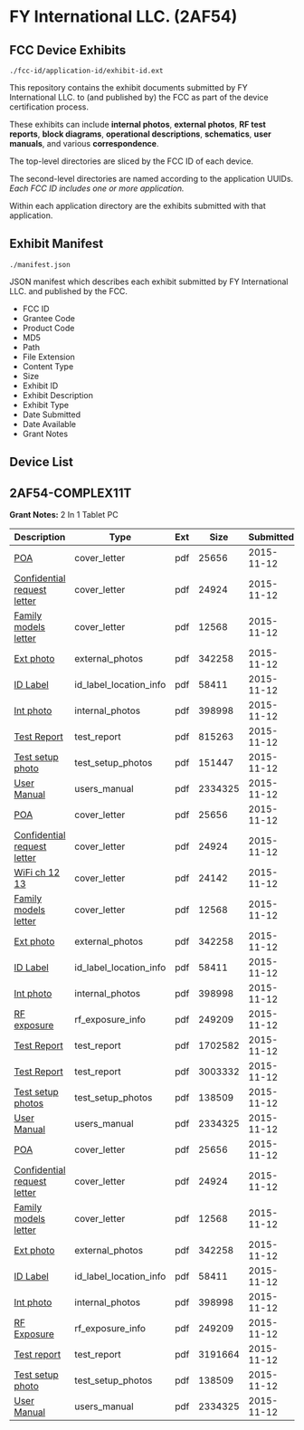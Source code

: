 # FY International LLC. (2AF54)
## FCC Device Exhibits

```
./fcc-id/application-id/exhibit-id.ext
```

This repository contains the exhibit documents submitted by FY International LLC. to (and published by) the FCC as part of the device certification process.

These exhibits can include **internal photos**, **external photos**, **RF test reports**, **block diagrams**, **operational descriptions**, **schematics**, **user manuals**, and various **correspondence**.

The top-level directories are sliced by the FCC ID of each device.

The second-level directories are named according to the application UUIDs. *Each FCC ID includes one or more application.*

Within each application directory are the exhibits submitted with that application. 

## Exhibit Manifest

```
./manifest.json
```

JSON manifest which describes each exhibit submitted by FY International LLC. and published by the FCC.

- FCC ID
- Grantee Code
- Product Code
- MD5
- Path
- File Extension
- Content Type
- Size
- Exhibit ID
- Exhibit Description
- Exhibit Type
- Date Submitted
- Date Available
- Grant Notes

## Device List
## 2AF54-COMPLEX11T
**Grant Notes:** 2 In 1 Tablet PC

| Description | Type | Ext | Size | Submitted | Available |
| ----------- | ---- | --- | ---- | --------- | --------- |
| [POA](2AF54-COMPLEX11T/85f2fbd19c71a7a00cba57b55c8745dd/2810243.pdf) | cover_letter | pdf | 25656 | 2015-11-12 | 2015-11-12 |
| [Confidential request letter](2AF54-COMPLEX11T/85f2fbd19c71a7a00cba57b55c8745dd/2810244.pdf) | cover_letter | pdf | 24924 | 2015-11-12 | 2015-11-12 |
| [Family models letter](2AF54-COMPLEX11T/85f2fbd19c71a7a00cba57b55c8745dd/2810245.pdf) | cover_letter | pdf | 12568 | 2015-11-12 | 2015-11-12 |
| [Ext photo](2AF54-COMPLEX11T/85f2fbd19c71a7a00cba57b55c8745dd/2810248.pdf) | external_photos | pdf | 342258 | 2015-11-12 | 2015-11-12 |
| [ID Label](2AF54-COMPLEX11T/85f2fbd19c71a7a00cba57b55c8745dd/2810250.pdf) | id_label_location_info | pdf | 58411 | 2015-11-12 | 2015-11-12 |
| [Int photo](2AF54-COMPLEX11T/85f2fbd19c71a7a00cba57b55c8745dd/2810249.pdf) | internal_photos | pdf | 398998 | 2015-11-12 | 2015-11-12 |
| [Test Report](2AF54-COMPLEX11T/85f2fbd19c71a7a00cba57b55c8745dd/2810246.pdf) | test_report | pdf | 815263 | 2015-11-12 | 2015-11-12 |
| [Test setup photo](2AF54-COMPLEX11T/85f2fbd19c71a7a00cba57b55c8745dd/2810247.pdf) | test_setup_photos | pdf | 151447 | 2015-11-12 | 2015-11-12 |
| [User Manual](2AF54-COMPLEX11T/85f2fbd19c71a7a00cba57b55c8745dd/2810251.pdf) | users_manual | pdf | 2334325 | 2015-11-12 | 2015-11-12 |
| [POA](2AF54-COMPLEX11T/d8924a93d6945e191f2af1c1a9e8d762/2810243.pdf) | cover_letter | pdf | 25656 | 2015-11-12 | 2015-11-12 |
| [Confidential request letter](2AF54-COMPLEX11T/d8924a93d6945e191f2af1c1a9e8d762/2810244.pdf) | cover_letter | pdf | 24924 | 2015-11-12 | 2015-11-12 |
| [WiFi ch 12 13](2AF54-COMPLEX11T/d8924a93d6945e191f2af1c1a9e8d762/2810257.pdf) | cover_letter | pdf | 24142 | 2015-11-12 | 2015-11-12 |
| [Family models letter](2AF54-COMPLEX11T/d8924a93d6945e191f2af1c1a9e8d762/2810245.pdf) | cover_letter | pdf | 12568 | 2015-11-12 | 2015-11-12 |
| [Ext photo](2AF54-COMPLEX11T/d8924a93d6945e191f2af1c1a9e8d762/2810248.pdf) | external_photos | pdf | 342258 | 2015-11-12 | 2015-11-12 |
| [ID Label](2AF54-COMPLEX11T/d8924a93d6945e191f2af1c1a9e8d762/2810250.pdf) | id_label_location_info | pdf | 58411 | 2015-11-12 | 2015-11-12 |
| [Int photo](2AF54-COMPLEX11T/d8924a93d6945e191f2af1c1a9e8d762/2810249.pdf) | internal_photos | pdf | 398998 | 2015-11-12 | 2015-11-12 |
| [RF exposure](2AF54-COMPLEX11T/d8924a93d6945e191f2af1c1a9e8d762/2810259.pdf) | rf_exposure_info | pdf | 249209 | 2015-11-12 | 2015-11-12 |
| [Test Report](2AF54-COMPLEX11T/d8924a93d6945e191f2af1c1a9e8d762/2810260.pdf) | test_report | pdf | 1702582 | 2015-11-12 | 2015-11-12 |
| [Test Report](2AF54-COMPLEX11T/d8924a93d6945e191f2af1c1a9e8d762/2810261.pdf) | test_report | pdf | 3003332 | 2015-11-12 | 2015-11-12 |
| [Test setup photos](2AF54-COMPLEX11T/d8924a93d6945e191f2af1c1a9e8d762/2810262.pdf) | test_setup_photos | pdf | 138509 | 2015-11-12 | 2015-11-12 |
| [User Manual](2AF54-COMPLEX11T/d8924a93d6945e191f2af1c1a9e8d762/2810251.pdf) | users_manual | pdf | 2334325 | 2015-11-12 | 2015-11-12 |
| [POA](2AF54-COMPLEX11T/b8aaadc7051c4ec839822e2493e5789e/2810243.pdf) | cover_letter | pdf | 25656 | 2015-11-12 | 2015-11-12 |
| [Confidential request letter](2AF54-COMPLEX11T/b8aaadc7051c4ec839822e2493e5789e/2810244.pdf) | cover_letter | pdf | 24924 | 2015-11-12 | 2015-11-12 |
| [Family models letter](2AF54-COMPLEX11T/b8aaadc7051c4ec839822e2493e5789e/2810245.pdf) | cover_letter | pdf | 12568 | 2015-11-12 | 2015-11-12 |
| [Ext photo](2AF54-COMPLEX11T/b8aaadc7051c4ec839822e2493e5789e/2810248.pdf) | external_photos | pdf | 342258 | 2015-11-12 | 2015-11-12 |
| [ID Label](2AF54-COMPLEX11T/b8aaadc7051c4ec839822e2493e5789e/2810250.pdf) | id_label_location_info | pdf | 58411 | 2015-11-12 | 2015-11-12 |
| [Int photo](2AF54-COMPLEX11T/b8aaadc7051c4ec839822e2493e5789e/2810249.pdf) | internal_photos | pdf | 398998 | 2015-11-12 | 2015-11-12 |
| [RF Exposure](2AF54-COMPLEX11T/b8aaadc7051c4ec839822e2493e5789e/2810259.pdf) | rf_exposure_info | pdf | 249209 | 2015-11-12 | 2015-11-12 |
| [Test report](2AF54-COMPLEX11T/b8aaadc7051c4ec839822e2493e5789e/2810272.pdf) | test_report | pdf | 3191664 | 2015-11-12 | 2015-11-12 |
| [Test setup photo](2AF54-COMPLEX11T/b8aaadc7051c4ec839822e2493e5789e/2810262.pdf) | test_setup_photos | pdf | 138509 | 2015-11-12 | 2015-11-12 |
| [User Manual](2AF54-COMPLEX11T/b8aaadc7051c4ec839822e2493e5789e/2810251.pdf) | users_manual | pdf | 2334325 | 2015-11-12 | 2015-11-12 |
